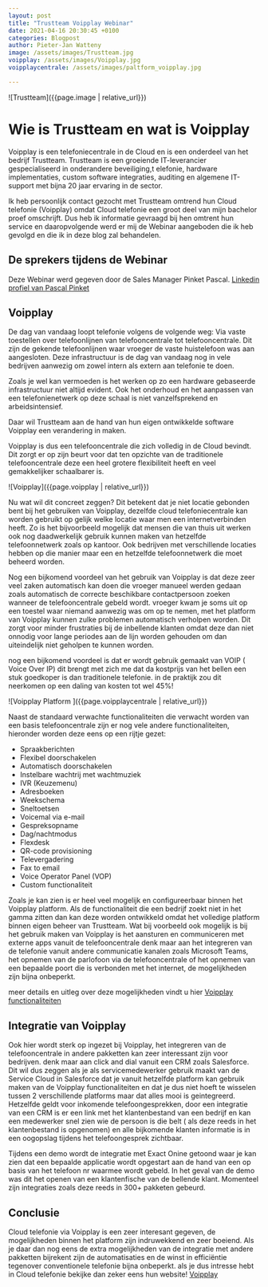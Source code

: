 ```yaml
---
layout: post
title: "Trustteam Voipplay Webinar"
date: 2021-04-16 20:30:45 +0100
categories: Blogpost
author: Pieter-Jan Watteny
image: /assets/images/Trustteam.jpg
voipplay: /assets/images/Voipplay.jpg
voipplaycentrale: /assets/images/paltform_voipplay.jpg

---
```


![Trustteam]({{page.image | relative_url}})


# Wie is Trustteam en wat is Voipplay

Voipplay is een telefoniecentrale in de Cloud en is een onderdeel van het bedrijf Trustteam. 
Trustteam is een groeiende IT-leverancier gespecialiseerd in onderandere beveiliging,t elefonie, hardware implementaties, custom software integraties, auditing en algemene IT-support met bijna 20 jaar ervaring in de sector.

Ik heb persoonlijk contact gezocht met Trustteam omtrend hun Cloud telefonie (Voipplay) omdat Cloud telefonie een groot deel van mijn bachelor proef omschrijft. Dus heb ik informatie gevraagd bij hen omtrent hun service en daaropvolgende werd er mij de Webinar aangeboden die ik heb gevolgd en die ik in deze blog zal behandelen.

## De sprekers tijdens de Webinar

Deze Webinar werd gegeven door de Sales Manager Pinket Pascal.
[Linkedin profiel van Pascal Pinket](https://www.linkedin.com/in/pascalpinket/)

## Voipplay

De dag van vandaag loopt telefonie volgens de volgende weg: Via vaste toestellen over telefoonlijnen van telefooncentrale tot telefooncentrale. Dit zijn de gekende telefoonlijnen waar vroeger de vaste huistelefoon was aan aangesloten. Deze infrastructuur is de dag van vandaag nog in vele bedrijven aanwezig om zowel intern als extern aan telefonie te doen. 

Zoals je wel kan vermoeden is het werken op zo een hardware gebaseerde infrastructuur niet altijd evident. Ook het onderhoud en het aanpassen van een telefonienetwerk op deze schaal is niet vanzelfsprekend en arbeidsintensief. 

Daar wil Trustteam aan de hand van hun eigen ontwikkelde software Voipplay een verandering in maken.

Voipplay is dus een telefooncentrale die zich volledig in de Cloud bevindt. Dit zorgt er op zijn beurt voor dat ten opzichte van de traditionele telefooncentrale deze een heel grotere flexibiliteit heeft en veel gemakkelijker schaalbarer is. 

![Voipplay]({{page.voipplay | relative_url}})

Nu wat wil dit concreet zeggen? Dit betekent dat je niet locatie gebonden bent bij het gebruiken van Voipplay, dezelfde cloud telefoniecentrale kan worden gebruikt op gelijk welke locatie waar men een internetverbinden heeft. Zo is het bijvoorbeeld mogelijk dat mensen die van thuis uit werken ook nog daadwerkelijk gebruik kunnen maken van hetzelfde telefoonnetwerk  zoals op kantoor. Ook bedrijven met verschillende locaties hebben op die manier maar een en hetzelfde telefoonnetwerk die moet beheerd worden.

Nog een bijkomend voordeel van het gebruik van Voipplay is dat deze zeer veel zaken automatisch kan doen die vroeger manueel werden gedaan zoals automatisch de correcte beschikbare contactpersoon zoeken wanneer de telefooncentrale gebeld wordt. vroeger kwam je soms uit op een toestel waar niemand aanwezig was om op te nemen, met het platform van Voipplay kunnen zulke problemen automatisch verholpen worden. Dit zorgt voor minder frustraties bij de inbellende klanten omdat deze dan niet onnodig voor lange periodes aan de lijn worden gehouden om dan uiteindelijk niet geholpen te kunnen worden.

nog een bijkomend voordeel is dat er wordt gebruik gemaakt van VOIP ( Voice Over IP) dit brengt met zich me dat da kostprijs van het bellen een stuk goedkoper is dan traditionele telefonie. in de praktijk zou dit neerkomen op een daling van kosten tot wel 45%!

![Voipplay Platform ]({{page.voipplaycentrale | relative_url}})

Naast de standaard verwachte functionaliteiten die verwacht worden van een basis telefooncentrale zijn er nog vele andere functionaliteiten, hieronder worden deze eens op een rijtje gezet:

- Spraakberichten
- Flexibel doorschakelen
- Automatisch doorschakelen
- Instelbare wachtrij met wachtmuziek
- IVR (Keuzemenu)
- Adresboeken
- Weekschema
- Sneltoetsen
- Voicemal via e-mail
- Gespreksopname
- Dag/nachtmodus
- Flexdesk
- QR-code provisioning
- Televergadering
- Fax to email
- Voice Operator Panel (VOP)
- Custom functionaliteit

Zoals je kan zien is er heel veel mogelijk en configureerbaar binnen het Voipplay platform. Als de functionaliteit die een bedrijf zoekt niet in het gamma zitten dan kan deze worden ontwikkeld omdat het volledige platform binnen eigen beheer van Trustteam. Wat bij voorbeeld ook mogelijk is bij het gebruik maken van Voipplay is het aansturen en communiceren met externe apps vanuit de telefooncentrale denk maar aan het integreren van de telefonie vanuit andere communicatie kanalen zoals Microsoft Teams, het opnemen van de parlofoon via de telefooncentrale of het opnemen van een bepaalde poort die is verbonden met het internet, de mogelijkheden zijn bijna onbeperkt.

meer details en uitleg over deze mogelijkheden vindt u hier [Voipplay functionaliteiten](https://www.voipplay.be/nl/functionaliteiten)

## Integratie van Voipplay

Ook hier wordt sterk op ingezet bij Voipplay, het integreren van de telefooncentrale in andere pakketten kan zeer interessant zijn voor bedrijven. denk maar aan  click and dial vanuit een CRM zoals Salesforce. Dit wil dus zeggen als je als servicemedewerker gebruik maakt van de Service Cloud in Salesforce dat je vanuit hetzelfde platform kan gebruik maken van de Voipplay functionaliteiten en dat je dus niet hoeft te wisselen tussen 2 verschillende platforms maar dat alles mooi is geintegreerd. Hetzelfde geldt voor inkomende telefoongesprekken, door een integratie van een CRM is er een link met het klantenbestand van een bedrijf en kan een medewerker snel zien wie de persoon is die belt ( als deze reeds in het klantenbestand is opgenomen) en alle bijkomende klanten informatie is in een oogopslag tijdens het telefoongesprek zichtbaar.

Tijdens een demo wordt de integratie met Exact Onine getoond waar je kan zien dat een bepaalde applicatie wordt opgestart aan de hand van een op basis van het telefoon nr waarmee wordt gebeld. In het geval van de demo was dit het openen van een klantenfische van de bellende klant. Momenteel zijn integraties zoals deze reeds in 300+ pakketen gebeurd.


## Conclusie

Cloud telefonie via Voipplay is een zeer interesant gegeven, de mogelijkheden binnen het platform zijn indruwekkend en zeer boeiend. Als je daar dan nog eens de extra mogelijkheden van de integratie met andere pakketten bijrekent zijn de automatisaties en de winst in efficiëntie tegenover conventionele telefonie bijna onbeperkt. als je dus intresse hebt in Cloud telefonie bekijke dan zeker eens hun website! [Voipplay](https://www.voipplay.be/nl/home)
